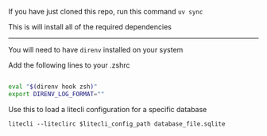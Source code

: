 If you have just cloned this repo, run this command
`uv sync`

This is will install all of the required dependencies

_______________________________________________________________________________

You will need to have `direnv` installed on your system

Add the following lines to your .zshrc
```bash

eval "$(direnv hook zsh)"
export DIRENV_LOG_FORMAT=""

```

Use this to load a litecli configuration for a specific database

```
litecli --liteclirc $litecli_config_path database_file.sqlite
```
